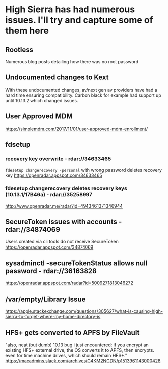 # High Sierra has had numerous issues. I'll try and capture some of them here


## Rootless
Numerous blog posts detailing how there was no root password

## Undocumented changes to Kext
With these undocumented changes, av/next gen av providers have had a hard time ensuring compatibility. Carbon black for example had support up until 10.13.2 which changed issues.


## User Approved MDM
https://simplemdm.com/2017/11/01/user-approved-mdm-enrollment/

## fdsetup 
### recovery key overwrite - rdar://34633465
`fdesetup changerecovery -personal` with wrong password deletes recovery key
    https://openradar.appspot.com/34633465
### fdesetup changerecovery deletes recovery keys (10.13.1/17B46a) - rdar://35258997
http://www.openradar.me/radar?id=4943461371346944

## SecureToken issues with accounts - rdar://34874069 
Users created via cli tools do not receive SecureToken
https://openradar.appspot.com/34874069

## sysadminctl -secureTokenStatus allows null password - rdar://36163828 
https://openradar.appspot.com/radar?id=5009271813046272

## /var/empty/Library Issue
https://apple.stackexchange.com/questions/305627/what-is-causing-high-sierra-to-forget-where-my-home-directory-is

## HFS+ gets converted to APFS by FileVault
"also, neat (but dumb) 10.13 bug i just encountered: if you encrypt an existing HFS+ external drive, the OS converts it to APFS, then encrypts. even for time machine drives, which should remain HFS+."
https://macadmins.slack.com/archives/G4KM2NGDN/p1513961143000428
